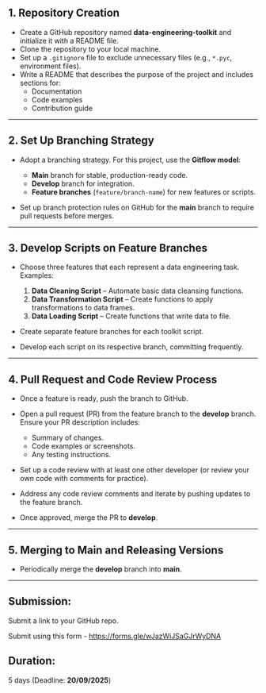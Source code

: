 ## 1. Repository Creation

- Create a GitHub repository named **data-engineering-toolkit** and initialize it with a README file.  
- Clone the repository to your local machine.  
- Set up a `.gitignore` file to exclude unnecessary files (e.g., `*.pyc`, environment files).  
- Write a README that describes the purpose of the project and includes sections for:  
  - Documentation  
  - Code examples  
  - Contribution guide  

---

## 2. Set Up Branching Strategy

- Adopt a branching strategy. For this project, use the **Gitflow model**:  
  - **Main** branch for stable, production-ready code.  
  - **Develop** branch for integration.  
  - **Feature branches** (`feature/branch-name`) for new features or scripts.  

- Set up branch protection rules on GitHub for the **main** branch to require pull requests before merges.  

---

## 3. Develop Scripts on Feature Branches

- Choose three features that each represent a data engineering task. Examples:  
  1. **Data Cleaning Script** – Automate basic data cleansing functions.  
  2. **Data Transformation Script** – Create functions to apply transformations to data frames.  
  3. **Data Loading Script** – Create functions that write data to file.  

- Create separate feature branches for each toolkit script.  
- Develop each script on its respective branch, committing frequently.  

---

## 4. Pull Request and Code Review Process

- Once a feature is ready, push the branch to GitHub.  
- Open a pull request (PR) from the feature branch to the **develop** branch. Ensure your PR description includes:  
  - Summary of changes.  
  - Code examples or screenshots.  
  - Any testing instructions.  

- Set up a code review with at least one other developer (or review your own code with comments for practice).  
- Address any code review comments and iterate by pushing updates to the feature branch.  
- Once approved, merge the PR to **develop**.  

---

## 5. Merging to Main and Releasing Versions

- Periodically merge the **develop** branch into **main**.  

---

## Submission:
Submit a link to your GitHub repo.

Submit using this form - https://forms.gle/wJazWiJSaGJrWyDNA

## Duration:
5 days (Deadline: **20/09/2025**)
